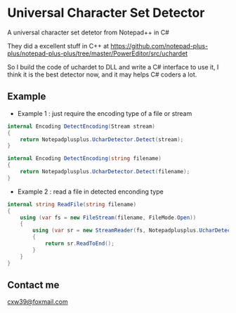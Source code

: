 # Universal Character Set Detector
A universal character set detetor from Notepad++ in C#

They did a excellent stuff in C++ at https://github.com/notepad-plus-plus/notepad-plus-plus/tree/master/PowerEditor/src/uchardet

So I build the code of uchardet to DLL and write a C# interface to use it, I think it is the best detector now, and it may helps C# coders a lot.

## Example
- Example 1 : just require the encoding type of a file or stream

```C#
internal Encoding DetectEncoding(Stream stream)
{
    return Notepadplusplus.UcharDetector.Detect(stream);
}

internal Encoding DetectEncoding(string filename)
{
    return Notepadplusplus.UcharDetector.Detect(filename);
}
```

- Example 2 : read a file in detected enconding type

```C#
internal string ReadFile(string filename)
{
    using (var fs = new FileStream(filename, FileMode.Open))
    {
        using (var sr = new StreamReader(fs, Notepadplusplus.UcharDetector.Detect(fs)))
        {
            return sr.ReadToEnd();
        }
    }
}
```

## Contact me
cxw39@foxmail.com
